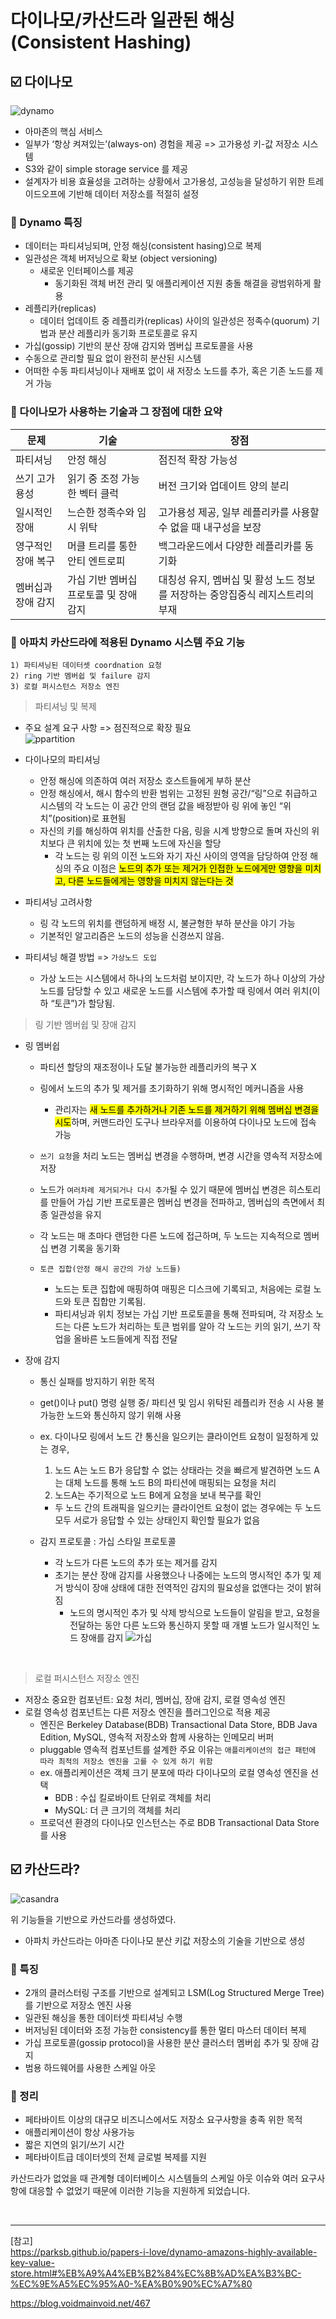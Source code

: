 # 다이나모/카산드라 일관된 해싱(Consistent Hashing)

## ☑️ 다이나모 
![dynamo](/img/dynamo.png)  
- 아마존의 핵심 서비스
- 일부가 ‘항상 켜져있는’(always-on) 경험을 제공 => 고가용성 키-값 저장소 시스템
- S3와 같이 simple storage service 를 제공
- 설계자가 비용 효율성을 고려하는 상황에서 고가용성, 고성능을 달성하기 위한 트레이드오프에 기반해 데이터 저장소를 적절히 설정 

### 🔸 Dynamo 특징 
- 데이터는 파티셔닝되며, 안정 해싱(consistent hasing)으로 복제
- 일관성은 객체 버저닝으로 확보 (object versioning)
    - 새로운 인터페이스를 제공
        - 동기화된 객체 버전 관리 및 애플리케이션 지원 충돌 해결을 광범위하게 활용
- 레플리카(replicas)
    - 데이터 업데이트 중 레플리카(replicas) 사이의 일관성은 정족수(quorum) 기법과 분산 레플리카 동기화 프로토콜로 유지
- 가십(gossip) 기반의 분산 장애 감지와 멤버십 프로토콜을 사용 
- 수동으로 관리할 필요 없이 완전히 분산된 시스템
- 어떠한 수동 파티셔닝이나 재배포 없이 새 저장소 노드를 추가, 혹은 기존 노드를 제거 가능


### 🔸 다이나모가 사용하는 기술과 그 장점에 대한 요약 

문제 | 기술 | 장점
---------|----------|---------
 파티셔닝 | 안정 해싱 | 점진적 확장 가능성
 쓰기 고가용성 | 읽기 중 조정 가능한 벡터 클럭 | 버전 크기와 업데이트 양의 분리
 일시적인 장애| 느슨한 정족수와 임시 위탁 | 고가용성 제공, 일부 레플리카를 사용할 수 없을 때 내구성을 보장
영구적인 장애 복구 | 머클 트리를 통한 안티 엔트로피	|백그라운드에서 다양한 레플리카를 동기화
 멤버십과 장애 감지 |가십 기반 멤버십 프로토콜 및 장애 감지 |대칭성 유지, 멤버십 및 활성 노드 정보를 저장하는 중앙집중식 레지스트리의 부재


### 🔸 아파치 카산드라에 적용된 Dynamo 시스템 주요 기능   
    1) 파티셔닝된 데이터셋 coordnation 요청
    2) ring 기반 멤버쉽 및 failure 감지
    3) 로컬 퍼시스턴스 저장소 엔진  

> 파티셔닝 및 복제 
- 주요 설계 요구 사항 =>  점진적으로 확장 필요   
![ppartition](/img/partiion.png)  
- 다이나모의 파티셔닝 
    - 안정 해싱에 의존하여 여러 저장소 호스트들에게 부하 분산
    - 안정 해싱에서, 해시 함수의 반환 범위는 고정된 원형 공간/“링”으로 취급하고 시스템의 각 노드는 이 공간 안의 랜덤 값을 배정받아 링 위에 놓인 “위치”(position)로 표현됨 
    - 자신의 키를 해싱하여 위치를 산출한 다음, 링을 시계 방향으로 돌며 자신의 위치보다 큰 위치에 있는 첫 번째 노드에 자신을 할당 
        - 각 노드는 링 위의 이전 노드와 자기 자신 사이의 영역을 담당하여 안정 해싱의 주요 이점은 <mark>노드의 추가 또는 제거가 인접한 노드에게만 영향을 미치고, 다른 노드들에게는 영향을 미치지 않는다는 것</mark>

- 파티셔닝 고려사항 
    -  링 각 노드의 위치를 랜덤하게 배정 시, 불균형한 부하 분산을 야기 가능 
    - 기본적인 알고리즘은 노드의 성능을 신경쓰지 않음. 

- 파티셔닝 해결 방법 => `가상노드 도입`
    - 가상 노드는 시스템에서 하나의 노드처럼 보이지만, 각 노드가 하나 이상의 가상 노드를 담당할 수 있고 새로운 노드를 시스템에 추가할 때 링에서 여러 위치(이하 “토큰”)가 할당됨. 

> 링 기반 멤버쉽 및 장애 감지   

- 링 멤버쉽 
    - 파티션 할당의 재조정이나 도달 불가능한 레플리카의 복구 X
    - 링에서 노드의 추가 및 제거를 초기화하기 위해 명시적인 메커니즘을 사용
        - 관리자는 <mark>새 노드를 추가하거나 기존 노드를 제거하기 위해 멤버십 변경을 시도</mark>하며, 커맨드라인 도구나 브라우저를 이용하여 다이나모 노드에 접속 가능

    - `쓰기 요청`을 처리 노드는 멤버십 변경을 수행하며, 변경 시간을 영속적 저장소에 저장
    - 노드가 `여러차례 제거되거나 다시 추가`될 수 있기 때문에 멤버십 변경은 히스토리를 만들어 가십 기반 프로토콜은 멤버십 변경을 전파하고, 멤버십의 측면에서 최종 일관성을 유지
    - 각 노드는 매 초마다 랜덤한 다른 노드에 접근하며, 두 노드는 지속적으로 멤버십 변경 기록을 동기화

    - `토큰 집합(안정 해시 공간의 가상 노드들)`
        - 노드는 토큰 집합에 매핑하여 매핑은 디스크에 기록되고, 처음에는 로컬 노드와 토큰 집합만 기록됨. 
        - 파티셔닝과 위치 정보는 가십 기반 프로토콜을 통해 전파되며, 각 저장소 노드는 다른 노드가 처리하는 토큰 범위를 알아 각 노드는 키의 읽기, 쓰기 작업을 올바른 노드들에게 직접 전달

- 장애 감지
    - 통신 실패를 방지하기 위한 목적
    - get()이나 put() 명령 실행 중/ 파티션 및 임시 위탁된 레플리카 전송 시 사용 불가능한 노드와 통신하지 않기 위해 사용
    - ex. 
        다이나모 링에서 노드 간 통신을 일으키는 클라이언트 요청이 일정하게 있는 경우, 
        1) 노드 A는 노드 B가 응답할 수 없는 상태라는 것을 빠르게 발견하면 노드 A는 대체 노드를 통해 노드 B의 파티션에 매핑되는 요청을 처리
        2) 노드A는 주기적으로 노드 B에게 요청을 보내 복구를 확인
        - 두 노드 간의 트래픽을 일으키는 클라이언트 요청이 없는 경우에는 두 노드 모두 서로가 응답할 수 있는 상태인지 확인할 필요가 없음

    - 감지 프로토콜 : 가십 스타일 프로토콜
        - 각 노드가 다른 노드의 추가 또는 제거를 감지 
        - 초기는 분산 장애 감지를 사용했으나 나중에는 노드의 명시적인 추가 및 제거 방식이 장애 상태에 대한 전역적인 감지의 필요성을 없앤다는 것이 밝혀짐
            - 노드의 명시적인 추가 및 삭제 방식으로 노드들이 알림을 받고, 요청을 전달하는 동안 다른 노드와 통신하지 못할 때 개별 노드가 일시적인 노드 장애를 감지
![가십](/img/gossipo.png)

</br>  

> 로컬 퍼시스턴스 저장소 엔진 

- 저장소 중요한 컴포넌트: 요청 처리, 멤버십, 장애 감지, 로컬 영속성 엔진
- 로컬 영속성 컴포넌트는 다른 저장소 엔진을 플러그인으로 적용 제공 
    - 엔진은 Berkeley Database(BDB) Transactional Data Store, BDB Java Edition, MySQL, 영속적 저장소와 함께 사용하는 인메모리 버퍼
    - pluggable 영속적 컴포넌트를 설계한 주요 이유는 `애플리케이션의 접근 패턴에 따라 최적의 저장소 엔진을 고를 수 있게 하기 위함`
    - ex. 애플리케이션은 객체 크기 분포에 따라 다이나모의 로컬 영속성 엔진을 선택
        - BDB : 수십 킬로바이트 단위로 객체를 처리
        - MySQL: 더 큰 크기의 객체를 처리
    - 프로덕션 환경의 다이나모 인스턴스는 주로 BDB Transactional Data Store를 사용


## ☑️ 카산드라?  
![casandra](/img/cassandra.png)

위 기능들을 기반으로 카산드라를 생성하였다. 
- 아파치 카산드라는 아마존 다이나모 분산 키값 저장소의 기술을 기반으로 생성 
### 🔸 특징 
- 2개의 클러스터링 구조를 기반으로 설계되고 LSM(Log Structured Merge Tree)를 기반으로 저장소 엔진 사용 
- 일관된 해싱을 통한 데이터셋 파티셔닝 수행
- 버저닝된 데이터와 조정 가능한 consistency를 통한 멀티 마스터 데이터 복제
- 가십 프로토콜(gossip protocol)을 사용한 분산 클러스터 멤버쉽 추가 및 장애 감지
- 범용 하드웨어를 사용한 스케일 아웃

 
### 🔸 정리 
- 페타바이트 이상의 대규모 비즈니스에서도 저장소 요구사항을 충족 위한 목적
- 애플리케이션이 항상 사용가능
- 짧은 지연의 읽기/쓰기 시간 
- 페타바이트급 데이터셋의 전체 글로벌 복제를 지원

카산드라가 없었을 때 관계형 데이터베이스 시스템들의 스케일 아웃 이슈와 여러 요구사항에 대응할 수 없었기 때문에 이러한 기능을 지원하게 되었습니다.


</br>  

----
[참고]  
https://parksb.github.io/papers-i-love/dynamo-amazons-highly-available-key-value-store.html#%EB%A9%A4%EB%B2%84%EC%8B%AD%EA%B3%BC-%EC%9E%A5%EC%95%A0-%EA%B0%90%EC%A7%80


https://blog.voidmainvoid.net/467